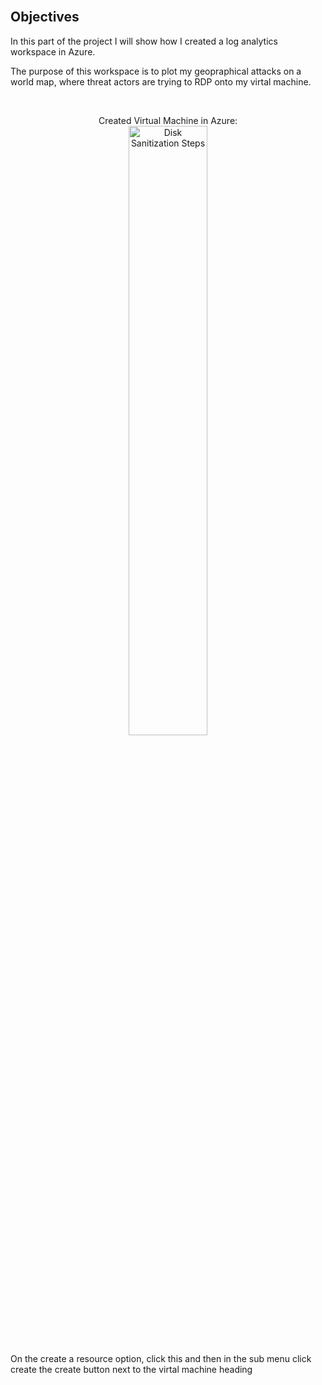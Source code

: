 <br />

<h2>Objectives</h2>

In this part of the project I will show how I created a log analytics workspace in Azure.

The purpose of this workspace is to plot my geopraphical attacks on a world map, where threat actors are trying to RDP onto my virtal machine.

<br /> 

<p align="center">
Created Virtual Machine in Azure: <br/>
<img src="https://i.imgur.com/VDQdwI1.png" height="50%" width="50%" alt="Disk Sanitization Steps"/>
<br />

On the create a resource option, click this and then in the sub menu click create the create button next to the virtal machine heading
 
<br />
